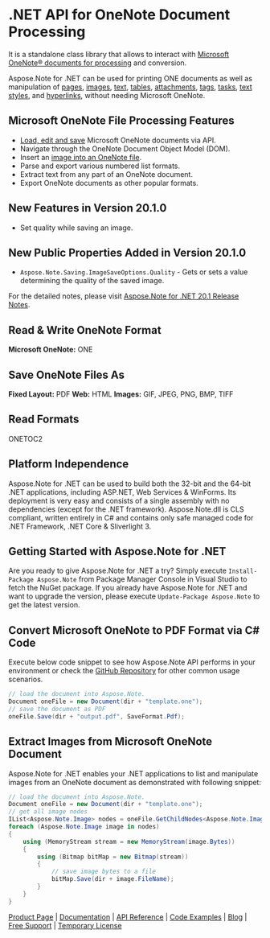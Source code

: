 # .NET API for OneNote Document Processing

It is a standalone class library that allows to interact with [Microsoft OneNote® documents for processing](https://products.aspose.com/note/net) and conversion.

Aspose.Note for .NET can be used for printing ONE documents as well as manipulation of [pages](https://docs.aspose.com/display/notenet/Working+with+Pages), [images](https://docs.aspose.com/display/notenet/Working+with+Images), [text](https://docs.aspose.com/display/notenet/Working+with+Text), [tables](https://docs.aspose.com/display/notenet/Working+with+Tables), [attachments](https://docs.aspose.com/display/notenet/Working+with+Attachments), [tags](https://docs.aspose.com/display/notenet/Working+with+Tags), [tasks](https://docs.aspose.com/display/notenet/Working+with+Tasks), [text styles](https://docs.aspose.com/display/notenet/Working+with+Text+Styles), and [hyperlinks](https://docs.aspose.com/display/notenet/Working+with+Hyperlinks), without needing Microsoft OneNote.

## Microsoft OneNote File Processing Features

- [Load, edit and save](https://docs.aspose.com/display/notenet/Loading%2C+Saving+and+Converting) Microsoft OneNote documents via API.
- Navigate through the OneNote Document Object Model (DOM).
- Insert an [image into an OneNote file](https://docs.aspose.com/display/notenet/Loading%2C+Saving+and+Converting).
- Parse and export various numbered list formats.
- Extract text from any part of an OneNote document.
- Export OneNote documents as other popular formats.

## New Features in Version 20.1.0

- Set quality while saving an image.

## New Public Properties Added in Version 20.1.0

- `Aspose.Note.Saving.ImageSaveOptions.Quality` - Gets or sets a value determining the quality of the saved image.

For the detailed notes, please visit [Aspose.Note for .NET 20.1 Release Notes](https://docs.aspose.com/display/notenet/Aspose.Note+for+.NET+20.1+Release+Notes).

## Read & Write OneNote Format

**Microsoft OneNote:** ONE

## Save OneNote Files As

**Fixed Layout:** PDF
**Web:** HTML
**Images:** GIF, JPEG, PNG, BMP, TIFF

## Read Formats

ONETOC2

## Platform Independence

Aspose.Note for .NET can be used to build both the 32-bit and the 64-bit .NET applications, including ASP.NET, Web Services & WinForms. Its deployment is very easy and consists of a single assembly with no dependencies (except for the .NET framework). Aspose.Note.dll is CLS compliant, written entirely in C# and contains only safe managed code for .NET Framework, .NET Core & Sliverlight 3.

## Getting Started with Aspose.Note for .NET

Are you ready to give Aspose.Note for .NET a try? Simply execute `Install-Package Aspose.Note` from Package Manager Console in Visual Studio to fetch the NuGet package. If you already have Aspose.Note for .NET and want to upgrade the version, please execute `Update-Package Aspose.Note` to get the latest version.

## Convert Microsoft OneNote to PDF Format via C# Code

Execute below code snippet to see how Aspose.Note API performs in your environment or check the [GitHub Repository](https://github.com/aspose-note/Aspose.Note-for-.NET) for other common usage scenarios.

```csharp
// load the document into Aspose.Note.
Document oneFile = new Document(dir + "template.one");
// save the document as PDF
oneFile.Save(dir + "output.pdf", SaveFormat.Pdf);
```

## Extract Images from Microsoft OneNote Document

Aspose.Note for .NET enables your .NET applications to list and manipulate images from an OneNote document as demonstrated with following snippet:

```csharp
// load the document into Aspose.Note.
Document oneFile = new Document(dir + "template.one");
// get all image nodes
IList<Aspose.Note.Image> nodes = oneFile.GetChildNodes<Aspose.Note.Image>();
foreach (Aspose.Note.Image image in nodes)
{
    using (MemoryStream stream = new MemoryStream(image.Bytes))
    {
        using (Bitmap bitMap = new Bitmap(stream))
        {
            // save image bytes to a file
            bitMap.Save(dir + image.FileName);
        }
    }
}
```

[Product Page](https://products.aspose.com/note/net) | [Documentation](https://docs.aspose.com/display/notenet/Home) | [API Reference](https://apireference.aspose.com/net/note) | [Code Examples](https://github.com/aspose-note/Aspose.Note-for-.NET) | [Blog](https://blog.aspose.com/category/note/) | [Free Support](https://forum.aspose.com/c/note) |  [Temporary License](https://purchase.aspose.com/temporary-license)
